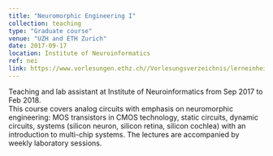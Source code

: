 ```yaml
---
title: "Neuromorphic Engineering I"
collection: teaching
type: "Graduate course"
venue: "UZH and ETH Zurich"
date: 2017-09-17
location: Institute of Neuroinformatics
ref: nei
link: https://www.vorlesungen.ethz.ch//Vorlesungsverzeichnis/lerneinheit.view?lerneinheitId=117147&semkez=2017W&ansicht=KATALOGDATEN&lang=en
---
```


Teaching and lab assistant at Institute of Neuroinformatics from Sep 2017 to Feb 2018.\
This course covers analog circuits with emphasis on neuromorphic engineering: MOS transistors in CMOS technology, static circuits, dynamic circuits, systems (silicon neuron, silicon retina, silicon cochlea) with an introduction to multi-chip systems. The lectures are accompanied by weekly laboratory sessions.
